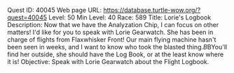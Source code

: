Quest ID: 40045
Web page URL: https://database.turtle-wow.org/?quest=40045
Level: 50
Min Level: 40
Race: 589
Title: Lorie's Logbook
Description: Now that we have the Analyzation Chip, I can focus on other matters! I'd like for you to speak with Lorie Gearwatch. She has been in charge of flights from Flaxwhisker Front! Our main flying machine hasn't been seen in weeks, and I want to know who took the blasted thing.$B$BYou'll find her outside, she should have the Log Book, or at the least know where it is!
Objective: Speak with Lorie Gearwatch about the Flight Logbook.
